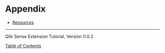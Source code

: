 # Appendix




* [Resources](1001-Appendix-Resources.md)

---
Qlik Sense Extension Tutorial, Version 0.0.2

[Table of Contents](00-TOC.md)